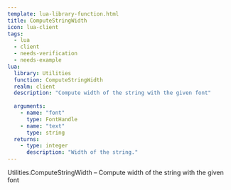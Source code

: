 ```yaml
---
template: lua-library-function.html
title: ComputeStringWidth
icon: lua-client
tags:
  - lua
  - client
  - needs-verification
  - needs-example
lua:
  library: Utilities
  function: ComputeStringWidth
  realm: client
  description: "Compute width of the string with the given font"
  
  arguments:
    - name: "font"
      type: FontHandle
    - name: "text"
      type: string
  returns:
    - type: integer
      description: "Width of the string."
---
```


<div class="lua__search__keywords">
Utilities.ComputeStringWidth &#x2013; Compute width of the string with the given font
</div>
